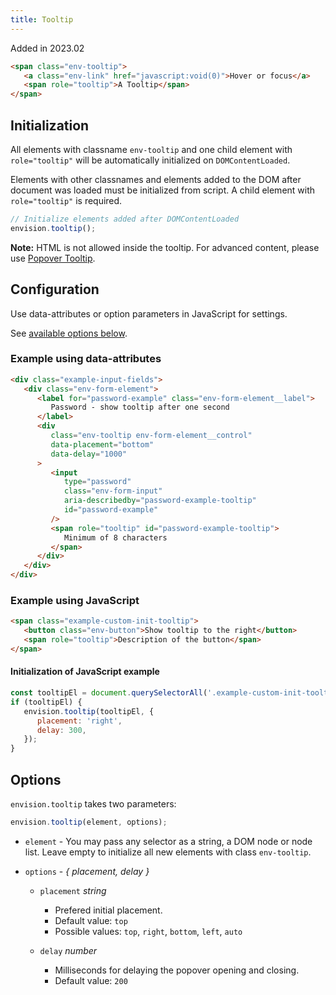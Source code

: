```yaml
---
title: Tooltip
---
```


<span class="env-badge env-badge--info">Added in 2023.02</span>

```html
<span class="env-tooltip">
   <a class="env-link" href="javascript:void(0)">Hover or focus</a>
   <span role="tooltip">A Tooltip</span>
</span>
```

## Initialization

All elements with classname `env-tooltip` and one child element with `role="tooltip"`
will be automatically initialized on `DOMContentLoaded`.

Elements with other classnames and elements added to the DOM after document was loaded must be initialized from script.
A child element with `role="tooltip"` is required.

```javascript
// Initialize elements added after DOMContentLoaded
envision.tooltip();
```

**Note:** HTML is not allowed inside the tooltip. For advanced content, please use [Popover Tooltip](/components/popover/#tooltip).

## Configuration

Use data-attributes or option parameters in JavaScript for settings.

See [available options below](#options).

### Example using data-attributes

```html
<div class="example-input-fields">
   <div class="env-form-element">
      <label for="password-example" class="env-form-element__label">
         Password - show tooltip after one second
      </label>
      <div
         class="env-tooltip env-form-element__control"
         data-placement="bottom"
         data-delay="1000"
      >
         <input
            type="password"
            class="env-form-input"
            aria-describedby="password-example-tooltip"
            id="password-example"
         />
         <span role="tooltip" id="password-example-tooltip">
            Minimum of 8 characters
         </span>
      </div>
   </div>
</div>
```

### Example using JavaScript

```html
<span class="example-custom-init-tooltip">
   <button class="env-button">Show tooltip to the right</button>
   <span role="tooltip">Description of the button</span>
</span>
```

#### Initialization of JavaScript example

```javascript
const tooltipEl = document.querySelectorAll('.example-custom-init-tooltip');
if (tooltipEl) {
   envision.tooltip(tooltipEl, {
      placement: 'right',
      delay: 300,
   });
}
```

## Options <span id="options" class="offset-anchor"></span>

`envision.tooltip` takes two parameters:

```javascript
envision.tooltip(element, options);
```

-  `element` - You may pass any selector as a string, a DOM node or node list. Leave empty to initialize all new elements with class `env-tooltip`.

-  `options` - _{ placement, delay }_

   -  `placement` _string_

      -  Prefered initial placement.
      -  Default value: `top`
      -  Possible values: `top`, `right`, `bottom`, `left`, `auto`

   -  `delay` _number_

      -  Milliseconds for delaying the popover opening and closing.
      -  Default value: `200`
